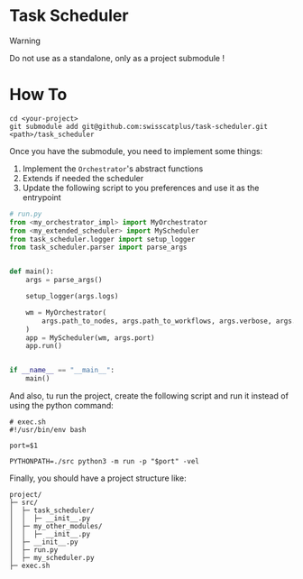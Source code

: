 # Task Scheduler

> [!WARNING]
> Do not use as a standalone, only as a project submodule !

# How To
```
cd <your-project>
git submodule add git@github.com:swisscatplus/task-scheduler.git <path>/task_scheduler
```

Once you have the submodule, you need to implement some things:

1. Implement the `Orchestrator`'s abstract functions
2. Extends if needed the scheduler
3. Update the following script to you preferences and use it as the entrypoint

```python
# run.py
from <my_orchestrator_impl> import MyOrchestrator
from <my_extended_scheduler> import MyScheduler
from task_scheduler.logger import setup_logger
from task_scheduler.parser import parse_args


def main():
    args = parse_args()

    setup_logger(args.logs)

    wm = MyOrchestrator(
        args.path_to_nodes, args.path_to_workflows, args.verbose, args.emulate
    )
    app = MyScheduler(wm, args.port)
    app.run()


if __name__ == "__main__":
    main()
```

And also, tu run the project, create the following script and run it instead of using the python command:

```shell
# exec.sh
#!/usr/bin/env bash

port=$1

PYTHONPATH=./src python3 -m run -p "$port" -vel
```

Finally, you should have a project structure like:

```
project/
├─ src/
│  ├─ task_scheduler/
│  │  ├─ __init__.py
│  ├─ my_other_modules/
│  │  ├─ __init__.py
│  ├─ __init__.py
│  ├─ run.py
│  ├─ my_scheduler.py
├─ exec.sh
```